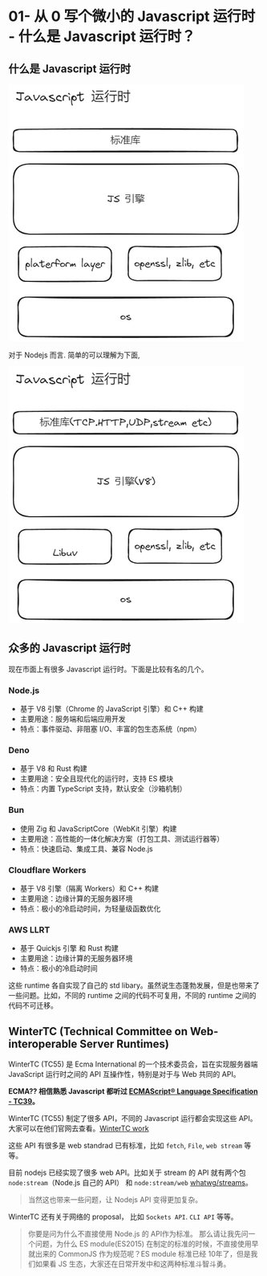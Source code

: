 # 01- 从 0 写个微小的 Javascript 运行时 - 什么是 Javascript 运行时？

## 什么是 Javascript 运行时

![Javascript 运行时](./jsruntime.excalidraw.png)

对于 Nodejs 而言. 简单的可以理解为下面,

![nodejs](./nodejs.excalidraw.png)


## 众多的 Javascript 运行时

现在市面上有很多 Javascript 运行时。下面是比较有名的几个。

### Node.js

- 基于 V8 引擎（Chrome 的 JavaScript 引擎）和 C++ 构建
- 主要用途：服务端和后端应用开发
- 特点：事件驱动、非阻塞 I/O、丰富的包生态系统（npm）

### Deno

- 基于 V8 和 Rust 构建
- 主要用途：安全且现代化的运行时，支持 ES 模块
- 特点：内置 TypeScript 支持，默认安全（沙箱机制）

### Bun

- 使用 Zig 和 JavaScriptCore（WebKit 引擎）构建
- 主要用途：高性能的一体化解决方案（打包工具、测试运行器等）
- 特点：快速启动、集成工具、兼容 Node.js

### Cloudflare Workers

- 基于 V8 引擎（隔离 Workers）和 C++ 构建
- 主要用途：边缘计算的无服务器环境
- 特点：极小的冷启动时间，为轻量级函数优化

### AWS LLRT

- 基于 Quickjs 引擎 和 Rust 构建
- 主要用途：边缘计算的无服务器环境
- 特点：极小的冷启动时间

这些 runtime 各自实现了自己的 std libary。虽然说生态蓬勃发展，但是也带来了一些问题。比如，不同的 runtime 之间的代码不可复用，不同的 runtime 之间的代码不可迁移。

## WinterTC (Technical Committee on Web-interoperable Server Runtimes)

WinterTC (TC55) 是 Ecma International 的一个技术委员会，旨在实现服务器端 JavaScript 运行时之间的 API 互操作性，特别是对于与 Web 共同的 API。

**ECMA?? 相信熟悉 Javascript 都听过 [ECMAScript® Language Specification - TC39](https://tc39.es/ecma262/)。**

WinterTC (TC55) 制定了很多 API，不同的 Javascript 运行都会实现这些 API。大家可以在他们官网去查看。[WinterTC work](https://wintercg.org/work)

这些 API 有很多是 web standrad 已有标准，比如 `fetch`, `File`, `web stream` 等等。

目前 nodejs 已经实现了很多 web API。比如关于 stream 的 API 就有两个包 `node:stream`（Node.js 自己的 API） 和 `node:stream/web` [whatwg/streams](https://streams.spec.whatwg.org/)。

> 当然这也带来一些问题，让 Nodejs API 变得更加复杂。

WinterTC 还有关于网络的 proposal， 比如 `Sockets API`. `CLI API` 等等。

> 你要是问为什么不直接使用 Node.js 的 API作为标准。
> 那么请让我先问一个问题，为什么 ES module(ES2015) 在制定的标准的时候，不直接使用早就出来的 CommonJS 作为规范呢？ES module 标准已经 10年了，但是我们如果看 JS 生态，大家还在日常开发中和这两种标准斗智斗勇。